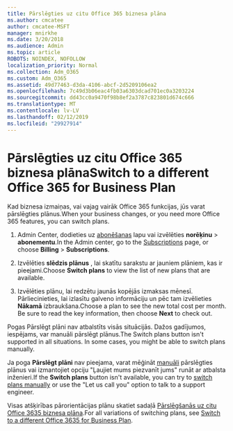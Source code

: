 ```yaml
---
title: Pārslēgties uz citu Office 365 biznesa plāna
ms.author: cmcatee
author: cmcatee-MSFT
manager: mnirkhe
ms.date: 3/20/2018
ms.audience: Admin
ms.topic: article
ROBOTS: NOINDEX, NOFOLLOW
localization_priority: Normal
ms.collection: Adm_O365
ms.custom: Adm_O365
ms.assetid: 49d77463-d3da-4106-abcf-2d5209106ea2
ms.openlocfilehash: 7c49d3b06eac4fb03a6303dcad701ec0a3203224
ms.sourcegitcommit: dd43cc0a9470f98b8ef2a3787c823801d674c666
ms.translationtype: MT
ms.contentlocale: lv-LV
ms.lasthandoff: 02/12/2019
ms.locfileid: "29927914"
---
```

# <a name="switch-to-a-different-office-365-for-business-plan"></a><span data-ttu-id="d2b80-102">Pārslēgties uz citu Office 365 biznesa plāna</span><span class="sxs-lookup"><span data-stu-id="d2b80-102">Switch to a different Office 365 for Business Plan</span></span>

<span data-ttu-id="d2b80-103">Kad biznesa izmaiņas, vai vajag vairāk Office 365 funkcijas, jūs varat pārslēgties plānus.</span><span class="sxs-lookup"><span data-stu-id="d2b80-103">When your business changes, or you need more Office 365 features, you can switch plans.</span></span>
  
1. <span data-ttu-id="d2b80-104">Admin Center, dodieties uz [abonēšanas](https://go.microsoft.com/fwlink/p/?linkid=842054) lapu vai izvēlēties **norēķinu** \> **abonementu**.</span><span class="sxs-lookup"><span data-stu-id="d2b80-104">In the Admin center, go to the [Subscriptions](https://go.microsoft.com/fwlink/p/?linkid=842054) page, or choose **Billing** \> **Subscriptions**.</span></span>
    
2. <span data-ttu-id="d2b80-105">Izvēlēties **slēdzis plānus** , lai skatītu sarakstu ar jauniem plāniem, kas ir pieejami.</span><span class="sxs-lookup"><span data-stu-id="d2b80-105">Choose **Switch plans** to view the list of new plans that are available.</span></span> 
    
3. <span data-ttu-id="d2b80-p101">Izvēlēties plānu, lai redzētu jaunās kopējās izmaksas mēnesī. Pārliecinieties, lai izlasītu galveno informāciju un pēc tam izvēlieties **Nākamā** izbraukšana.</span><span class="sxs-lookup"><span data-stu-id="d2b80-p101">Choose a plan to see the new total cost per month. Be sure to read the key information, then choose **Next** to check out.</span></span> 
    
<span data-ttu-id="d2b80-p102">Pogas Pārslēgt plāni nav atbalstīts visās situācijās. Dažos gadījumos, iespējams, var manuāli pārslēgt plānus.</span><span class="sxs-lookup"><span data-stu-id="d2b80-p102">The Switch plans button isn't supported in all situations. In some cases, you might be able to switch plans manually.</span></span>
  
<span data-ttu-id="d2b80-110">Ja poga **Pārslēgt plāni** nav pieejama, varat mēģināt [manuāli](https://support.office.com/article/eb0d0680-5677-41a0-8c46-4b9d47f1c209) pārslēgties plānus vai izmantojiet opciju "Ļaujiet mums piezvanīt jums" runāt ar atbalsta inženieri.</span><span class="sxs-lookup"><span data-stu-id="d2b80-110">If the **Switch plans** button isn't available, you can try to [switch plans manually](https://support.office.com/article/eb0d0680-5677-41a0-8c46-4b9d47f1c209) or use the "Let us call you" option to talk to a support engineer.</span></span> 
  
<span data-ttu-id="d2b80-111">Visas atšķirības pārorientācijas plānu skatiet sadaļā [Pārslēgšanās uz citu Office 3635 biznesa plāna](https://support.office.com/article/49d77463-d3da-4106-abcf-2d5209106ea2).</span><span class="sxs-lookup"><span data-stu-id="d2b80-111">For all variations of switching plans, see [Switch to a different Office 3635 for Business Plan](https://support.office.com/article/49d77463-d3da-4106-abcf-2d5209106ea2).</span></span>
  

